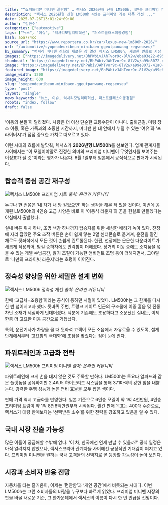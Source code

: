 ```yaml
---
title: "“쇼퍼드리븐 미니밴 끝판왕” … 렉서스 2026년형 신형 LM500h, 4인승 프리미엄 개선, 한국 출시는?"
description: "렉서스 2026년형 신형 LM500h 4인승 프리미엄 기능 대폭 개선 ..."
date: 2025-07-26T13:01:24+09:00
author: "김한수"
categories: ["automotive"]
tags: ["뉴스", "이슈", "럭셔리모빌리티혁신", "퍼스트클래스이동경험"]
hash: a5a774cc
source_url: "https://www.reportera.co.kr/car/lexus-new-lm500h-2026/"
url: "/automotive/syopeodeuribeun-minibaen-ggeutpanwang-regseoseu/"
h5_summary: "럭셔리 미니밴 진화의 새로운 장 열려 렉서스 LM500h, 세밀한 변화로 시장 재정의 시도"
images: ["https://imagedelivery.net/BhPWbivJAhTvor9c-8lV2w/eba03e22-d957-4ec9-d18b-03074afb9600/public", "https://imagedelivery.net/BhPWbivJAhTvor9c-8lV2w/43ffe0ea-578e-4ebd-e49d-f0851d359d00/public", "https://imagedelivery.net/BhPWbivJAhTvor9c-8lV2w/a99e8072-41a0-42ae-3b96-fabd7f9fa900/public", "https://imagedelivery.net/BhPWbivJAhTvor9c-8lV2w/2383ed5a-2f98-4c07-0180-f9e6d0777200/public"]
thumbnail: "https://imagedelivery.net/BhPWbivJAhTvor9c-8lV2w/a99e8072-41a0-42ae-3b96-fabd7f9fa900/public"
image: "https://imagedelivery.net/BhPWbivJAhTvor9c-8lV2w/a99e8072-41a0-42ae-3b96-fabd7f9fa900/public"
featured_image: "https://imagedelivery.net/BhPWbivJAhTvor9c-8lV2w/a99e8072-41a0-42ae-3b96-fabd7f9fa900/public"
image_width: 1200
image_height: 630
slug: "syopeodeuribeun-minibaen-ggeutpanwang-regseoseu"
type: "post"
layout: "single"
news_keywords: "뉴스, 이슈, 럭셔리모빌리티혁신, 퍼스트클래스이동경험"
robots: "index, follow"
draft: false
---
```


‘이동의 본질’이 달라졌다. 차량은 더 이상 단순한 교통수단이 아니다. 출퇴근길, 미팅 장소 이동, 혹은 가족과의 소중한 시간까지, 미니밴 한 대 안에서 누릴 수 있는 ‘여유’와 ‘프라이버시’가 점점 중요한 가치로 떠오르고 있다.

이런 시대의 흐름에 발맞춰, 렉서스가 **2026년형 LM500h**를 선보인다. 업계 관계자들 사이에서는 “이 모델이야말로 진정한 의미의 프리미엄 미니밴이 무엇인지를 보여주는 이정표가 될 것”이라는 평가가 나온다. 8월 1일부터 일본에서 공식적으로 판매가 시작된다.

## 탑승객 중심 공간 재구성

![렉서스 LM500h 프리미엄 시트](https://imagedelivery.net/BhPWbivJAhTvor9c-8lV2w/2383ed5a-2f98-4c07-0180-f9e6d0777200/public)
*출처: 온라인 커뮤니티*


누구나 한 번쯤은 ‘내 차가 내 방 같았으면’ 하는 생각을 해본 적 있을 것이다. 이번에 공개된 LM500h의 4인승 고급 사양은 바로 이 ‘이동식 라운지’의 꿈을 현실로 만들겠다는 야심에서 출발했다.

실내 버튼 위치 하나, 조명 색감 하나까지 탑승자를 위한 세심한 배려가 녹아 있다. 천장에 자리 잡았던 주요 조작 버튼은 손이 쉽게 닿는 2열 센터콘솔로 옮겨져, 운전을 맡긴 채로도 뒷좌석에서 모든 것이 손쉽게 컨트롤된다. 한편, 천장에는 은은한 다운라이트가 새롭게 적용되어, 밤길 승하차에도 안락함이 더해졌다. 장거리 이동 중에도 소지품을 넣을 수 있는 개별 수납공간, 밝기 조절이 가능한 앰비언트 조명 등이 더해지면서, 그야말로 ‘나만의 프라이빗 라운지’라는 호평이 이어진다.

## 정숙성 향상을 위한 세밀한 설계 변화

![렉서스 LM500h 정숙성 개선](https://imagedelivery.net/BhPWbivJAhTvor9c-8lV2w/eba03e22-d957-4ec9-d18b-03074afb9600/public)
*출처: 온라인 커뮤니티*


한때 ‘고급차=조용함’이라는 공식이 통하던 시절이 있었다. LM500h는 그 한계를 다시 한 번 넘어서고자 했다. 뒷바퀴 주변, 트렁크 게이트 인근의 구조물에 이중 흡음 및 진동 차단 소재가 세심하게 덧대어졌다. 덕분에 기존에도 조용하다고 소문났던 실내는, 이제 한층 더 고요한 이동 공간으로 거듭났다.

특히, 운전기사가 차량을 몰 때 뒷좌석 고객이 모든 소음에서 자유로울 수 있도록, 설계 단계에서부터 ‘고요함의 극대화’에 초점을 맞췄다는 점이 눈에 띈다.

## 파워트레인과 고급화 전략

![렉서스 LM500h 프리미엄 미니밴](https://imagedelivery.net/BhPWbivJAhTvor9c-8lV2w/43ffe0ea-578e-4ebd-e49d-f0851d359d00/public)
*출처: 온라인 커뮤니티*


파워트레인에 크게 손을 대지 않은 것도 주목할 만하다. LM500h는 토요타 알파드와 같은 플랫폼을 공유하지만 2.4리터 하이브리드 시스템을 통해 371마력의 강한 힘을 내뿜는다. 강력한 주행 성능과 높은 연비 효율을 모두 잡은 셈이다.

판매 가격 역시 고급화를 반영한다. 일본 기준으로 6인승 모델이 약 1억 4천만원, 4인승 프리미엄 트림이 약 1억 8천8백만원부터 시작된다. 월간 판매 목표는 400대 수준으로, 렉서스가 대량 판매보다는 ‘선택받은 소수’를 위한 전략을 강조하고 있음을 알 수 있다.

## 국내 시장 진출 가능성

많은 이들이 궁금해할 수밖에 없다. ‘이 차, 한국에선 언제 만날 수 있을까?’ 공식 일정은 아직 알려지지 않았으나, 렉서스코리아 관계자들 사이에선 긍정적인 기대감이 퍼지고 있다. 프리미엄 미니밴을 원하는 국내 고객들의 선택지로 곧 등장할 가능성이 높아 보인다.

## 시장과 소비자 반응 전망

자동차를 타는 즐거움이, 이제는 ‘편안함’과 ‘개인 공간’에서 비롯되는 시대다. 이번 LM500h는 그런 소비자들의 바람을 누구보다 빠르게 읽었다. 프리미엄 미니밴 시장의 판을 바꿀 새로운 기준, 그 한가운데에서 렉서스의 이름이 다시 한 번 언급될 전망이다.
